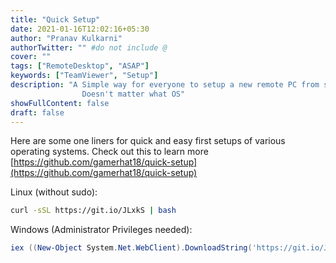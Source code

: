 ```yaml
---
title: "Quick Setup"
date: 2021-01-16T12:02:16+05:30
author: "Pranav Kulkarni"
authorTwitter: "" #do not include @
cover: ""
tags: ["RemoteDesktop", "ASAP"]
keywords: ["TeamViewer", "Setup"]
description: "A Simple way for everyone to setup a new remote PC from scratch. 
                Doesn't matter what OS"
showFullContent: false
draft: false
---
```


Here are some one liners for quick and easy first setups of various operating systems.
Check out this to learn more [https://github.com/gamerhat18/quick-setup](https://github.com/gamerhat18/quick-setup)

Linux (without sudo):

```bash
curl -sSL https://git.io/JLxkS | bash
```

Windows (Administrator Privileges needed):

```powershell
iex ((New-Object System.Net.WebClient).DownloadString('https://git.io/JtUwY'))
```
